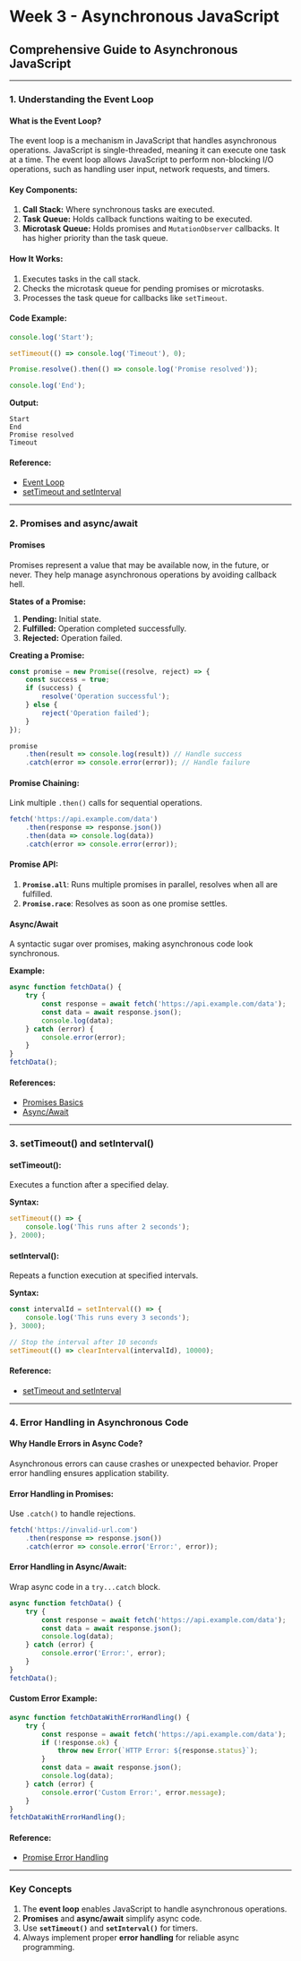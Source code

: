 # Week 3 - Asynchronous JavaScript

## Comprehensive Guide to Asynchronous JavaScript

---

### **1. Understanding the Event Loop**

#### **What is the Event Loop?**
The event loop is a mechanism in JavaScript that handles asynchronous operations. JavaScript is single-threaded, meaning it can execute one task at a time. The event loop allows JavaScript to perform non-blocking I/O operations, such as handling user input, network requests, and timers.

#### **Key Components:**
1. **Call Stack:** Where synchronous tasks are executed.
2. **Task Queue:** Holds callback functions waiting to be executed.
3. **Microtask Queue:** Holds promises and `MutationObserver` callbacks. It has higher priority than the task queue.

#### **How It Works:**
1. Executes tasks in the call stack.
2. Checks the microtask queue for pending promises or microtasks.
3. Processes the task queue for callbacks like `setTimeout`.

#### **Code Example:**
```javascript
console.log('Start');

setTimeout(() => console.log('Timeout'), 0);

Promise.resolve().then(() => console.log('Promise resolved'));

console.log('End');
```

**Output:**
```
Start
End
Promise resolved
Timeout
```

#### **Reference:**  
- [Event Loop](https://javascript.info/event-loop)  
- [setTimeout and setInterval](https://javascript.info/settimeout-setinterval)

---

### **2. Promises and async/await**

#### **Promises**
Promises represent a value that may be available now, in the future, or never. They help manage asynchronous operations by avoiding callback hell.

**States of a Promise:**
1. **Pending:** Initial state.
2. **Fulfilled:** Operation completed successfully.
3. **Rejected:** Operation failed.

**Creating a Promise:**
```javascript
const promise = new Promise((resolve, reject) => {
    const success = true;
    if (success) {
        resolve('Operation successful');
    } else {
        reject('Operation failed');
    }
});

promise
    .then(result => console.log(result)) // Handle success
    .catch(error => console.error(error)); // Handle failure
```

#### **Promise Chaining:**
Link multiple `.then()` calls for sequential operations.
```javascript
fetch('https://api.example.com/data')
    .then(response => response.json())
    .then(data => console.log(data))
    .catch(error => console.error(error));
```

#### **Promise API:**
1. **`Promise.all`**: Runs multiple promises in parallel, resolves when all are fulfilled.
2. **`Promise.race`**: Resolves as soon as one promise settles.

#### **Async/Await**
A syntactic sugar over promises, making asynchronous code look synchronous.

**Example:**
```javascript
async function fetchData() {
    try {
        const response = await fetch('https://api.example.com/data');
        const data = await response.json();
        console.log(data);
    } catch (error) {
        console.error(error);
    }
}
fetchData();
```

#### **References:**
- [Promises Basics](https://javascript.info/promise-basics)
- [Async/Await](https://javascript.info/async-await)

---

### **3. setTimeout() and setInterval()**

#### **setTimeout():**
Executes a function after a specified delay.

**Syntax:**
```javascript
setTimeout(() => {
    console.log('This runs after 2 seconds');
}, 2000);
```

#### **setInterval():**
Repeats a function execution at specified intervals.

**Syntax:**
```javascript
const intervalId = setInterval(() => {
    console.log('This runs every 3 seconds');
}, 3000);

// Stop the interval after 10 seconds
setTimeout(() => clearInterval(intervalId), 10000);
```

#### **Reference:**  
- [setTimeout and setInterval](https://javascript.info/settimeout-setinterval)

---

### **4. Error Handling in Asynchronous Code**

#### **Why Handle Errors in Async Code?**
Asynchronous errors can cause crashes or unexpected behavior. Proper error handling ensures application stability.

#### **Error Handling in Promises:**
Use `.catch()` to handle rejections.
```javascript
fetch('https://invalid-url.com')
    .then(response => response.json())
    .catch(error => console.error('Error:', error));
```

#### **Error Handling in Async/Await:**
Wrap async code in a `try...catch` block.
```javascript
async function fetchData() {
    try {
        const response = await fetch('https://api.example.com/data');
        const data = await response.json();
        console.log(data);
    } catch (error) {
        console.error('Error:', error);
    }
}
fetchData();
```

#### **Custom Error Example:**
```javascript
async function fetchDataWithErrorHandling() {
    try {
        const response = await fetch('https://api.example.com/data');
        if (!response.ok) {
            throw new Error(`HTTP Error: ${response.status}`);
        }
        const data = await response.json();
        console.log(data);
    } catch (error) {
        console.error('Custom Error:', error.message);
    }
}
fetchDataWithErrorHandling();
```

#### **Reference:**  
- [Promise Error Handling](https://javascript.info/promise-error-handling)

---

### **Key Concepts**
1. The **event loop** enables JavaScript to handle asynchronous operations.
2. **Promises** and **async/await** simplify async code.
3. Use **`setTimeout()`** and **`setInterval()`** for timers.
4. Always implement proper **error handling** for reliable async programming.